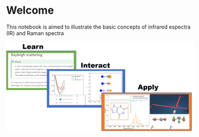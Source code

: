 # Welcome

This notebook is aimed to illustrate the basic concepts of infrared espectra (IR) and Raman spectra

![Content](main_page.png)